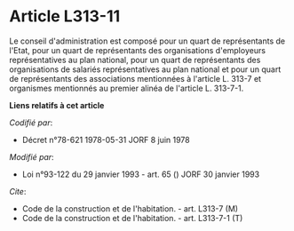 # Article L313-11

Le conseil d'administration est composé pour un quart de représentants de l'Etat, pour un quart de représentants des
organisations d'employeurs représentatives au plan national, pour un quart de représentants des organisations de salariés
représentatives au plan national et pour un quart de représentants des associations mentionnées à l'article L. 313-7 et
organismes mentionnés au premier alinéa de l'article L. 313-7-1.

**Liens relatifs à cet article**

_Codifié par_:

  - Décret n°78-621 1978-05-31 JORF 8 juin 1978

_Modifié par_:

  - Loi n°93-122 du 29 janvier 1993 - art. 65 () JORF 30 janvier 1993

_Cite_:

  - Code de la construction et de l'habitation. - art. L313-7 (M)
  - Code de la construction et de l'habitation. - art. L313-7-1 (T)
